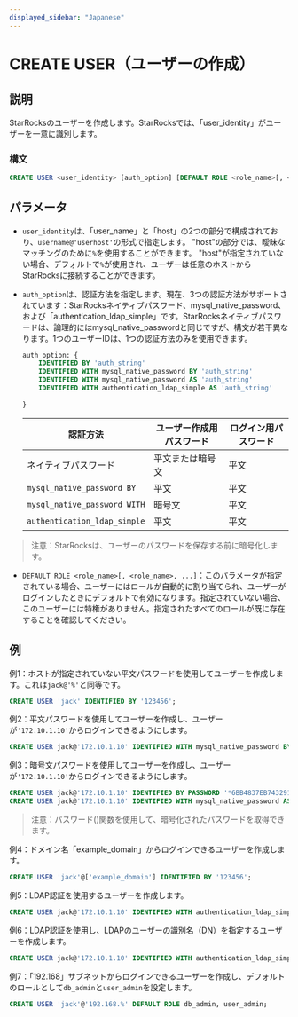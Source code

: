 ```yaml
---
displayed_sidebar: "Japanese"
---
```


# CREATE USER（ユーザーの作成）

## 説明

StarRocksのユーザーを作成します。StarRocksでは、「user_identity」がユーザーを一意に識別します。

### 構文

```SQL
CREATE USER <user_identity> [auth_option] [DEFAULT ROLE <role_name>[, <role_name>, ...]]
```

## パラメータ

- `user_identity`は、「user_name」と「host」の2つの部分で構成されており、`username@'userhost'`の形式で指定します。 "host"の部分では、曖昧なマッチングのために`%`を使用することができます。 "host"が指定されていない場合、デフォルトで`%`が使用され、ユーザーは任意のホストからStarRocksに接続することができます。

- `auth_option`は、認証方法を指定します。現在、3つの認証方法がサポートされています：StarRocksネイティブパスワード、mysql_native_password、および「authentication_ldap_simple」です。StarRocksネイティブパスワードは、論理的にはmysql_native_passwordと同じですが、構文が若干異なります。1つのユーザーIDは、1つの認証方法のみを使用できます。

    ```SQL
    auth_option: {
        IDENTIFIED BY 'auth_string'
        IDENTIFIED WITH mysql_native_password BY 'auth_string'
        IDENTIFIED WITH mysql_native_password AS 'auth_string'
        IDENTIFIED WITH authentication_ldap_simple AS 'auth_string'
        
    }
    ```

    | **認証方法**                | **ユーザー作成用パスワード** | **ログイン用パスワード** |
    | ---------------------------- | ------------------------------ | ---------------------- |
    | ネイティブパスワード              | 平文または暗号文        | 平文              |
    | `mysql_native_password BY`   | 平文                      | 平文              |
    | `mysql_native_password WITH` | 暗号文                     | 平文              |
    | `authentication_ldap_simple` | 平文                      | 平文              |

> 注意：StarRocksは、ユーザーのパスワードを保存する前に暗号化します。

- `DEFAULT ROLE <role_name>[, <role_name>, ...]`：このパラメータが指定されている場合、ユーザーにはロールが自動的に割り当てられ、ユーザーがログインしたときにデフォルトで有効になります。指定されていない場合、このユーザーには特権がありません。指定されたすべてのロールが既に存在することを確認してください。

## 例

例1：ホストが指定されていない平文パスワードを使用してユーザーを作成します。これは`jack@'%'`と同等です。

```SQL
CREATE USER 'jack' IDENTIFIED BY '123456';
```

例2：平文パスワードを使用してユーザーを作成し、ユーザーが`'172.10.1.10'`からログインできるようにします。

```SQL
CREATE USER jack@'172.10.1.10' IDENTIFIED WITH mysql_native_password BY '123456';
```

例3：暗号文パスワードを使用してユーザーを作成し、ユーザーが`'172.10.1.10'`からログインできるようにします。

```SQL
CREATE USER jack@'172.10.1.10' IDENTIFIED BY PASSWORD '*6BB4837EB74329105EE4568DDA7DC67ED2CA2AD9';
CREATE USER jack@'172.10.1.10' IDENTIFIED WITH mysql_native_password AS '*6BB4837EB74329105EE4568DDA7DC67ED2CA2AD9';
```

> 注意：パスワード()関数を使用して、暗号化されたパスワードを取得できます。

例4：ドメイン名「example_domain」からログインできるユーザーを作成します。

```SQL
CREATE USER 'jack'@['example_domain'] IDENTIFIED BY '123456';
```

例5：LDAP認証を使用するユーザーを作成します。

```SQL
CREATE USER jack@'172.10.1.10' IDENTIFIED WITH authentication_ldap_simple;
```

例6：LDAP認証を使用し、LDAPのユーザーの識別名（DN）を指定するユーザーを作成します。

```SQL
CREATE USER jack@'172.10.1.10' IDENTIFIED WITH authentication_ldap_simple AS 'uid=jack,ou=company,dc=example,dc=com';
```

例7：「192.168」サブネットからログインできるユーザーを作成し、デフォルトのロールとして`db_admin`と`user_admin`を設定します。

```SQL
CREATE USER 'jack'@'192.168.%' DEFAULT ROLE db_admin, user_admin;
```
